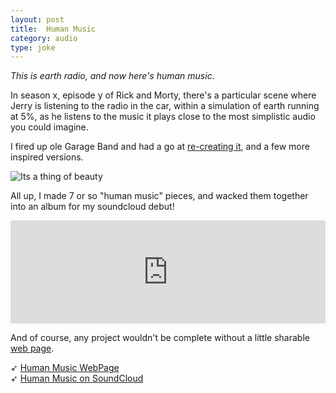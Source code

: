 ```yaml
---
layout: post
title:  Human Music
category: audio
type: joke
---
```


*This is earth radio, and now here's human music.*

In season x, episode y of Rick and Morty, there's a particular scene where Jerry is listening to the radio in the car, within a simulation of earth running at 5%, as he listens to the music it plays close to the most simplistic audio you could imagine.

I fired up ole Garage Band and had a go at [re-creating it](https://soundcloud.com/twholman/sets/driving-home-with-human-music), and a few more inspired versions.

![Its a thing of beauty]({{site.url}}/images/human-music-1.png)

All up, I made 7 or so "human music" pieces, and wacked them together into an album for my soundcloud debut!

<iframe width="100%" height="165" scrolling="yes" frameborder="no" src="https://w.soundcloud.com/player/?url=https%3A//api.soundcloud.com/playlists/277853275&amp;color=ff5500&amp;auto_play=false&amp;hide_related=false&amp;show_comments=true&amp;show_user=true&amp;show_reposts=false"></iframe>

And of course, any project wouldn't be complete without a little sharable [web page](http://tholman.com/human-music).

➶ [Human Music WebPage](http://tholman.com/human-music)<br>
➶ [Human Music on SoundCloud](https://soundcloud.com/twholman/sets/driving-home-with-human-music)
